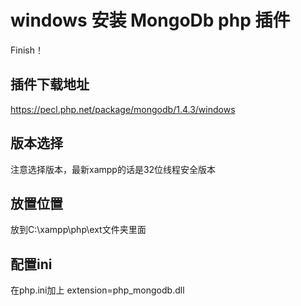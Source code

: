 # windows 安装 MongoDb php 插件

Finish！

## 插件下载地址
https://pecl.php.net/package/mongodb/1.4.3/windows

## 版本选择
注意选择版本，最新xampp的话是32位线程安全版本

## 放置位置
放到C:\xampp\php\ext文件夹里面

## 配置ini
在php.ini加上
extension=php_mongodb.dll






